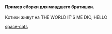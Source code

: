 #### Пример сборки для младшего братишки.

Котики живут на THE WORLD 
IT'S ME DIO, HELLO

 [space-cats](https://dovakot.github.io/space-cats/)
